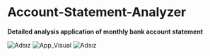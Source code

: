 # Account-Statement-Analyzer
**Detailed analysis application of monthly bank account statement**

![Adsız](https://user-images.githubusercontent.com/71190059/191328784-3d0bb35d-e710-4e35-a1f9-51e91a57ab57.png)
![App_Visual](https://user-images.githubusercontent.com/71190059/187072321-77d1c72b-4a5b-4b5f-82a0-c6a868253d82.png)
![Adsız](https://user-images.githubusercontent.com/71190059/191329468-80f20e13-7e49-44ae-abc8-f6eaa4150ede.png)

